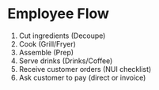 # Employee Flow

1) Cut ingredients (Decoupe)
2) Cook (Grill/Fryer)
3) Assemble (Prep)
4) Serve drinks (Drinks/Coffee)
5) Receive customer orders (NUI checklist)
6) Ask customer to pay (direct or invoice)

